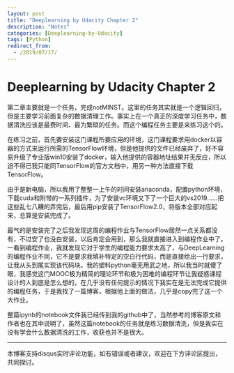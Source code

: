 ```yaml
---
layout: post
title: "Deeplearning by Udacity Chapter 2"
description: "Notes"
categories: [Deeplearning-by-Udacity]
tags: [Python]
redirect_from:
  - /2019/07/17/
---
```


# Deeplearning by Udacity Chapter 2  

第二章主要就是一个任务，完成notMINST。这里的任务其实就是一个逻辑回归，但是主要学习前面复杂的数据清理工作。事实上在一个真正的深度学习任务中，数据清洗应该是最费时间、最为繁琐的任务。而这个编程任务主要是来练习这个的。  

在练习之前，首先要安装这门课程所要应用的环境，这门课程要求用docker以容器的方式来运行所需的TensorFlow环境，但是他提供的文件已经废弃了，好不容易升级了专业版win10安装了docker，输入他提供的容器地址结果并无反应，所以迫不得已我只能同TensorFlow的官方文档中，用另一种方法直接下载TensorFlow。  

由于是新电脑，所以我用了整整一上午的时间安装anaconda，配置python环境，下载cuda和附带的一系列插件，为了安装vc环境又下了一个巨大的vs2019……把这些乱七八糟的弄完后，最后用pip安装了TensorFlow2.0，将版本全部对应起来，总算是安装完成了。  

最气的是安装完了之后我发现这周的编程作业与TensorFlow居然一点关系都没有，不过安了也没白安装，以后肯定会用到，那么我就直接进入到编程作业中了。一看到编程作业，我就发现它对于学生的编程能力要求太高了，与DeepLearning的编程作业不同，它不是要求我填补特定的空白行代码，而是直接给出一行要求，让我从头到尾实现该代码块。我的塑料python毫无用武之地，所以我当时就傻了眼，我感觉这门MOOC极为精简的理论环节和极为困难的编程环节让我疑惑课程设计的人到底是怎么想的，在几乎没有任何提示的情况下我实在是无法完成它提供的编程任务，于是我找了一篇博客，根据他上面的做法，几乎是copy完了这一个大作业。  

整篇ipynb的notebook文件我已经传到我的github中了，当然参考的博客原文和作者也在其中说明了，虽然这篇notebook的任务就是练习数据清洗，但是我实在没有学会什么数据清洗的工作，收获也并不是很大。  

---
本博客支持disqus实时评论功能，如有错误或者建议，欢迎在下方评论区提出，共同探讨。  
